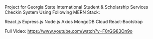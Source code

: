 Project for Georgia State International Student & Scholarship Services 
Checkin System Using Following MERN Stack:

React.js
Express.js
Node.js
Axios
MongoDB Cloud
React-Bootstrap 

Full Video: https://www.youtube.com/watch?v=F0rGG83On9o
